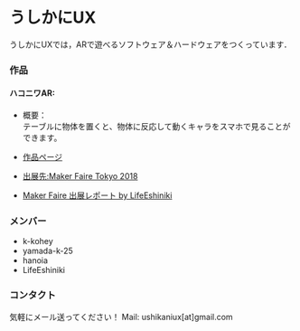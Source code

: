 # うしかにUX

うしかにUXでは，ARで遊べるソフトウェア＆ハードウェアをつくっています．

### 作品
#### ハコニワAR: 
+ 概要：   
テーブルに物体を置くと、物体に反応して動くキャラをスマホで見ることができます。

+ [作品ページ](https://launchpad.animaapp.com/ushi-kani-ux)

+ [出展先:Maker Faire Tokyo 2018](http://makezine.jp/event/makers2018/m0468/)
+ [Maker Faire 出展レポート by LifeEshiniki](http://yamatch.hatenablog.com/entry/2018/08/07/013125)


### メンバー

- k-kohey
- yamada-k-25
- hanoia
- LifeEshiniki

### コンタクト
気軽にメール送ってください！
Mail: ushikaniux[at]gmail.com
